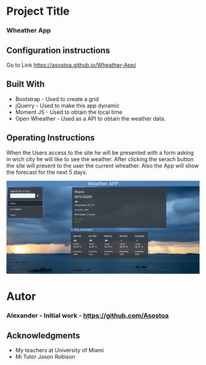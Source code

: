 # Project Title
### Wheather App
 
## Configuration instructions
Go to Link
https://asostoa.github.io/Wheather-App/

## Built With
- Bootstrap - Used to create a grid
- jQuerry  - Used to make this app dynamic 
- Moment JS - Used to obtain the local time
- Open Wheather - Used as a API to obtain the weather data.

## Operating Instructions
 
When the Users access to the site he will be presented with a form asking in wich city he will like to see the weather.
After clicking the serach button the site will present to the user the current wheather.
Also the App will show the forecast for the next 5 days.

![ScreenShoot](.\assets\screenshot.png?raw=true "Title")
 
# Autor

### Alexander - Initial work - https://github.com/Asostoa
 
 
## Acknowledgments 
- My teachers at University of Miami
- Mi Tutor Jason Robison 

